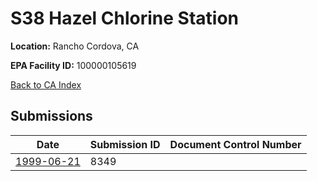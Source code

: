# S38 Hazel Chlorine Station

**Location:** Rancho Cordova, CA

**EPA Facility ID:** 100000105619

[Back to CA Index](../../index.md)

## Submissions

| Date | Submission ID | Document Control Number |
|------|--------------|-------------------------|
| [1999-06-21](submissions/8349.md) | 8349 |  |
